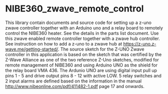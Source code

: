 # NIBE360_zwave_remote_control
This library contain documents and source code for setting up a z-uno zwave controller together with an Arduino uno 
and a relay board to remotely control the NIBE360 heater. See the details in the parts list document. 
Use this zwave enabled remote controller together with a zwave hub controller. See instruction on how to add a z-uno to a zwave 
hub at https://z-uno.z-wave.me/getting-started/. The source sketch for the Z-UNO Zwave controller in this application is based on
the sketch that was certified by the Z-Wave Alliance as one of the two reference Z-Uno sketches, modified for remote management 
of NIBE360 and using Arduino UNO as the shield for the relay board VMA 436. The Ardunio UNO are using digital input pull up 
pins 1 - 5 and drive output pins 8 - 12 with active LOW. 5 relay switches and 2 input alarms are defined based on the information 
in the manual http://www.nibeonline.com/pdf/411482-1.pdf page 17 and onwards.

